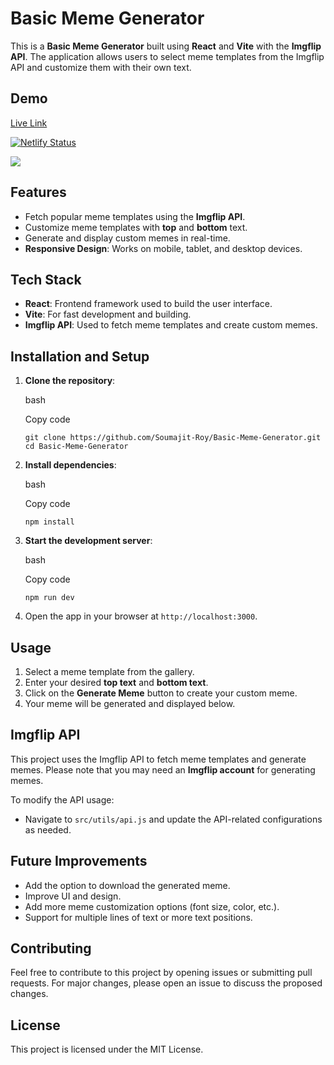 Basic Meme Generator
====================

This is a **Basic Meme Generator** built using **React** and **Vite** with the **Imgflip API**. The application allows users to select meme templates from the Imgflip API and customize them with their own text.

Demo
----

[Live Link](https://basic-meme-gen.netlify.app/)

[![Netlify Status](https://api.netlify.com/api/v1/badges/edea5a42-dfa2-4c4a-b0f2-97a93c193c8a/deploy-status)](https://app.netlify.com/sites/basic-meme-gen/deploys)

<img src="https://d33wubrfki0l68.cloudfront.net/66ec48bf185f470ed720c382/screenshot_2024-09-19-15-53-06-0000.webp"></img>

Features
--------

-   Fetch popular meme templates using the **Imgflip API**.
-   Customize meme templates with **top** and **bottom** text.
-   Generate and display custom memes in real-time.
-   **Responsive Design**: Works on mobile, tablet, and desktop devices.

Tech Stack
----------

-   **React**: Frontend framework used to build the user interface.
-   **Vite**: For fast development and building.
-   **Imgflip API**: Used to fetch meme templates and create custom memes.

Installation and Setup
----------------------

1.  **Clone the repository**:

    bash

    Copy code

    `git clone https://github.com/Soumajit-Roy/Basic-Meme-Generator.git
    cd Basic-Meme-Generator`

2.  **Install dependencies**:

    bash

    Copy code

    `npm install`

3.  **Start the development server**:

    bash

    Copy code

    `npm run dev`

4.  Open the app in your browser at `http://localhost:3000`.

Usage
-----

1.  Select a meme template from the gallery.
2.  Enter your desired **top text** and **bottom text**.
3.  Click on the **Generate Meme** button to create your custom meme.
4.  Your meme will be generated and displayed below.

Imgflip API
-----------

This project uses the Imgflip API to fetch meme templates and generate memes. Please note that you may need an **Imgflip account** for generating memes.

To modify the API usage:

-   Navigate to `src/utils/api.js` and update the API-related configurations as needed.

Future Improvements
-------------------

-   Add the option to download the generated meme.
-   Improve UI and design.
-   Add more meme customization options (font size, color, etc.).
-   Support for multiple lines of text or more text positions.

Contributing
------------

Feel free to contribute to this project by opening issues or submitting pull requests. For major changes, please open an issue to discuss the proposed changes.

License
-------

This project is licensed under the MIT License.